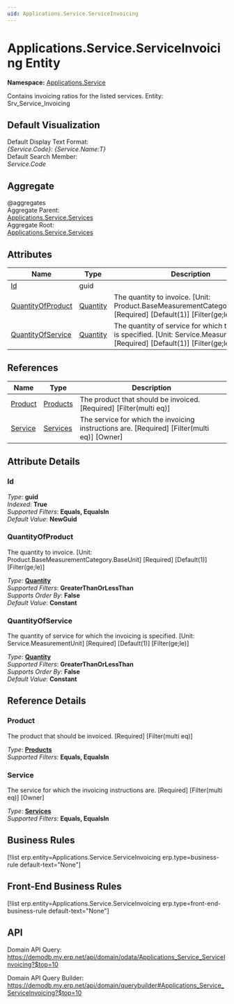 ```yaml
---
uid: Applications.Service.ServiceInvoicing
---
```

# Applications.Service.ServiceInvoicing Entity

**Namespace:** [Applications.Service](Applications.Service.md)  

Contains invoicing ratios for the listed services. Entity: Srv_Service_Invoicing

## Default Visualization
Default Display Text Format:  
_{Service.Code}: {Service.Name:T}_  
Default Search Member:  
_Service.Code_  

## Aggregate
  @aggregates  
Aggregate Parent:  
[Applications.Service.Services](Applications.Service.Services.md)  
Aggregate Root:  
[Applications.Service.Services](Applications.Service.Services.md)  

## Attributes

| Name | Type | Description |
| ---- | ---- | --- |
| [Id](Applications.Service.ServiceInvoicing.md#id) | guid |  
| [QuantityOfProduct](Applications.Service.ServiceInvoicing.md#quantityofproduct) | [Quantity](../data-types.md#quantity) | The quantity to invoice. [Unit: Product.BaseMeasurementCategory.BaseUnit] [Required] [Default(1)] [Filter(ge;le)] 
| [QuantityOfService](Applications.Service.ServiceInvoicing.md#quantityofservice) | [Quantity](../data-types.md#quantity) | The quantity of service for which the invoicing is specified. [Unit: Service.MeasurementUnit] [Required] [Default(1)] [Filter(ge;le)] 

## References

| Name | Type | Description |
| ---- | ---- | --- |
| [Product](Applications.Service.ServiceInvoicing.md#product) | [Products](General.Products.Products.md) | The product that should be invoiced. [Required] [Filter(multi eq)] |
| [Service](Applications.Service.ServiceInvoicing.md#service) | [Services](Applications.Service.Services.md) | The service for which the invoicing instructions are. [Required] [Filter(multi eq)] [Owner] |


## Attribute Details

### Id

_Type_: **guid**  
_Indexed_: **True**  
_Supported Filters_: **Equals, EqualsIn**  
_Default Value_: **NewGuid**  

### QuantityOfProduct

The quantity to invoice. [Unit: Product.BaseMeasurementCategory.BaseUnit] [Required] [Default(1)] [Filter(ge;le)]

_Type_: **[Quantity](../data-types.md#quantity)**  
_Supported Filters_: **GreaterThanOrLessThan**  
_Supports Order By_: **False**  
_Default Value_: **Constant**  

### QuantityOfService

The quantity of service for which the invoicing is specified. [Unit: Service.MeasurementUnit] [Required] [Default(1)] [Filter(ge;le)]

_Type_: **[Quantity](../data-types.md#quantity)**  
_Supported Filters_: **GreaterThanOrLessThan**  
_Supports Order By_: **False**  
_Default Value_: **Constant**  


## Reference Details

### Product

The product that should be invoiced. [Required] [Filter(multi eq)]

_Type_: **[Products](General.Products.Products.md)**  
_Supported Filters_: **Equals, EqualsIn**  

### Service

The service for which the invoicing instructions are. [Required] [Filter(multi eq)] [Owner]

_Type_: **[Services](Applications.Service.Services.md)**  
_Supported Filters_: **Equals, EqualsIn**  



## Business Rules

[!list erp.entity=Applications.Service.ServiceInvoicing erp.type=business-rule default-text="None"]

## Front-End Business Rules

[!list erp.entity=Applications.Service.ServiceInvoicing erp.type=front-end-business-rule default-text="None"]

## API

Domain API Query:
<https://demodb.my.erp.net/api/domain/odata/Applications_Service_ServiceInvoicing?$top=10>

Domain API Query Builder:
<https://demodb.my.erp.net/api/domain/querybuilder#Applications_Service_ServiceInvoicing?$top=10>

